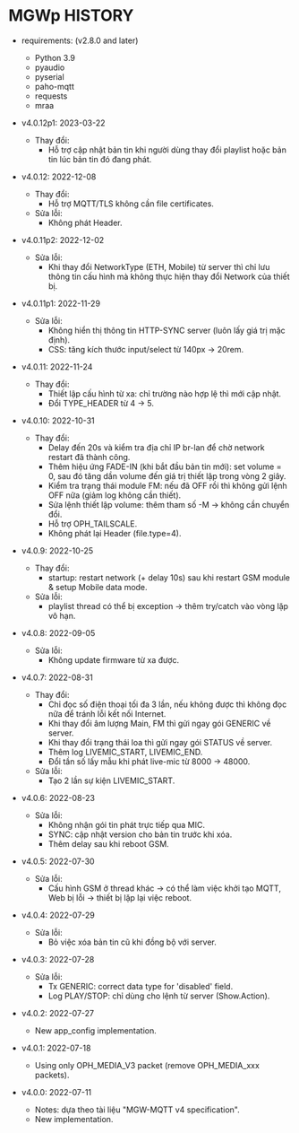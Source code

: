 # MGWp HISTORY
* requirements: (v2.8.0 and later)
  * Python 3.9
  * pyaudio
  * pyserial
  * paho-mqtt
  * requests
  * mraa

* v4.0.12p1: 2023-03-22
  * Thay đổi:
    * Hỗ trợ cập nhật bản tin khi người dùng thay đổi playlist hoặc bản tin lúc bản tin đó đang phát.

* v4.0.12: 2022-12-08
  * Thay đổi:
    * Hỗ trợ MQTT/TLS không cần file certificates.
  * Sửa lỗi:
    * Không phát Header.

* v4.0.11p2: 2022-12-02
  * Sửa lỗi:
    * Khi thay đổi NetworkType (ETH, Mobile) từ server thì chỉ lưu thông tin cấu hình mà không thực hiện thay đổi Network của thiết bị.

* v4.0.11p1: 2022-11-29
  * Sửa lỗi:
    * Không hiển thị thông tin HTTP-SYNC server (luôn lấy giá trị mặc định).
    * CSS: tăng kích thước input/select từ 140px -> 20rem.

* v4.0.11: 2022-11-24
  * Thay đổi:
    * Thiết lập cấu hình từ xa: chỉ trường nào hợp lệ thì mới cập nhật.
    * Đổi TYPE_HEADER từ 4 -> 5.

* v4.0.10: 2022-10-31
  * Thay đổi:
    * Delay đến 20s và kiểm tra địa chỉ IP br-lan để chờ network restart đã thành công.
    * Thêm hiệu ứng FADE-IN (khi bắt đầu bản tin mới): set volume = 0, sau đó tăng dần volume đến giá trị thiết lập trong vòng 2 giây.
    * Kiểm tra trạng thái module FM: nếu đã OFF rồi thì không gửi lệnh OFF nữa (giảm log không cần thiết).
    * Sửa lệnh thiết lập volume: thêm tham số -M -> không cần chuyển đổi.
    * Hỗ trợ OPH_TAILSCALE.
    * Không phát lại Header (file.type=4).

* v4.0.9: 2022-10-25
  * Thay đổi:
    * startup: restart network (+ delay 10s) sau khi restart GSM module & setup Mobile data mode.
  * Sửa lỗi:
    * playlist thread có thể bị exception -> thêm try/catch vào vòng lặp vô hạn.

* v4.0.8: 2022-09-05
  * Sửa lỗi:
    * Không update firmware từ xa được.

* v4.0.7: 2022-08-31
  * Thay đổi:
    * Chỉ đọc số điện thoại tối đa 3 lần, nếu không được thì không đọc nữa để tránh lỗi kết nối Internet.
    * Khi thay đổi âm lượng Main, FM thì gửi ngay gói GENERIC về server.
    * Khi thay đổi trạng thái loa thì gửi ngay gói STATUS về server.
    * Thêm log LIVEMIC_START, LIVEMIC_END.
    * Đổi tần số lấy mẫu khi phát live-mic từ 8000 -> 48000.
  * Sửa lỗi:
    * Tạo 2 lần sự kiện LIVEMIC_START.

* v4.0.6: 2022-08-23
  * Sửa lỗi:
    * Không nhận gói tin phát trực tiếp qua MIC.
    * SYNC: cập nhật version cho bản tin trước khi xóa.
    * Thêm delay sau khi reboot GSM.

* v4.0.5: 2022-07-30
  * Sửa lỗi:
    * Cấu hình GSM ở thread khác -> có thể làm việc khởi tạo MQTT, Web bị lỗi -> thiết bị lặp lại việc reboot.

* v4.0.4: 2022-07-29
  * Sửa lỗi:
    * Bỏ việc xóa bản tin cũ khi đồng bộ với server.

* v4.0.3: 2022-07-28
  * Sửa lỗi:
    * Tx GENERIC: correct data type for 'disabled' field.
    * Log PLAY/STOP: chỉ dùng cho lệnh từ server (Show.Action).

* v4.0.2: 2022-07-27
  * New app_config implementation.

* v4.0.1: 2022-07-18
  * Using only OPH_MEDIA_V3 packet (remove OPH_MEDIA_xxx packets).

* v4.0.0: 2022-07-11
  * Notes: dựa theo tài liệu "MGW-MQTT v4 specification".
  * New implementation.
